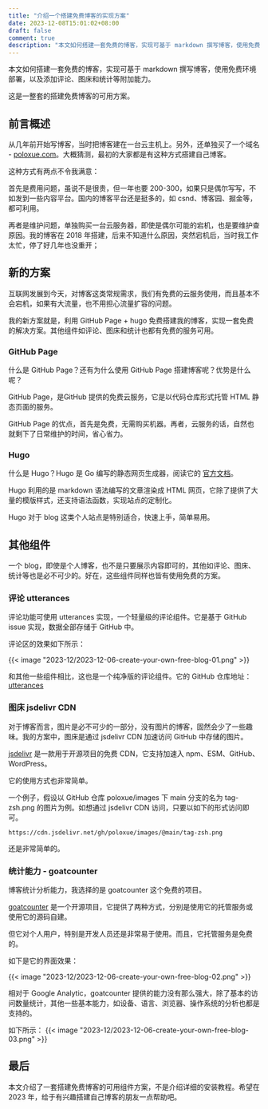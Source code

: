 ```yaml
---
title: "介绍一个搭建免费博客的实现方案"
date: 2023-12-08T15:01:02+08:00
draft: false
comment: true
description: "本文如何搭建一套免费的博客，实现可基于 markdown 撰写博客，使用免费环境部署，以及添加评论、图床和统计等附加能力。"
---
```


本文如何搭建一套免费的博客，实现可基于 markdown 撰写博客，使用免费环境部署，以及添加评论、图床和统计等附加能力。

这是一整套的搭建免费博客的可用方案。

## 前言概述

从几年前开始写博客，当时把博客建在一台云主机上。另外，还单独买了一个域名 - [poloxue.com](https://www.poloxue.com)。大概猜测，最初的大家都是有这种方式搭建自己博客。

这种方式有两点不令我满意：

首先是费用问题，虽说不是很贵，但一年也要 200-300，如果只是偶尔写写，不如发到一些内容平台。国内的博客平台还是挺多的，如 csnd、博客园、掘金等，都可利用。

再者是维护问题，单独购买一台云服务器，即使是偶尔可能的宕机，也是要维护查原因。我的博客在 2018 年搭建，后来不知道什么原因，突然宕机后，当时我工作太忙，停了好几年也没重开；

## 新的方案

互联网发展到今天，对博客这类常规需求，我们有免费的云服务使用，而且基本不会宕机，如果有大流量，也不用担心流量扩容的问题。

我的新方案就是，利用 GitHub Page + hugo 免费搭建我的博客，实现一套免费的解决方案。其他组件如评论、图床和统计也都有免费的服务可用。

### GitHub Page

什么是 GitHub Page？还有为什么使用 GitHub Page 搭建博客呢？优势是什么呢？

GitHub Page，是GitHub 提供的免费云服务，它是以代码仓库形式托管 HTML 静态页面的服务。

GitHub Page 的优点，首先是免费，无需购买机器。再者，云服务的话，自然也就剩下了日常维护的时间，省心省力。

### Hugo

什么是 Hugo？Hugo 是 Go 编写的静态网页生成器，阅读它的 [官方文档](https://gohugo.io/documentation/)。

Hugo 利用的是 markdown 语法编写的文章渲染成 HTML 网页，它除了提供了大量的模版样式，还支持语法函数，实现站点的定制化。

Hugo 对于 blog 这类个人站点是特别适合，快速上手，简单易用。

## 其他组件

一个 blog，即使是个人博客，也不是只要展示内容即可的，其他如评论、图床、统计等也是必不可少的。好在，这些组件同样也皆有使用免费的方案。

### 评论 utterances

评论功能可使用 utterances 实现，一个轻量级的评论组件。它是基于 GitHub issue 实现，数据全部存储于 GitHub 中。

评论区的效果如下所示：

{{< image "2023-12/2023-12-06-create-your-own-free-blog-01.png" >}}

和其他一些组件相比，这也是一个纯净版的评论组件。它的 GitHub 仓库地址：[utterances](https://github.com/utterance/utterances)

### 图床 jsdelivr CDN

对于博客而言，图片是必不可少的一部分，没有图片的博客，固然会少了一些趣味。我的方案中，图床是通过 jsdelivr CDN 加速访问 GitHub 中存储的图片。

[jsdelivr](https://github.com/jsdelivr/jsdelivr) 是一款用于开源项目的免费 CDN，它支持加速入 npm、ESM、GitHub、WordPress。

它的使用方式也非常简单。

一个例子，假设以 GitHub 仓库 poloxue/images 下 main 分支的名为 tag-zsh.png 的图片为例。如想通过 jsdelivr CDN 访问，只要以如下的形式访问即可。

```
https://cdn.jsdelivr.net/gh/poloxue/images/@main/tag-zsh.png
```

还是非常简单的。

### 统计能力 - goatcounter

博客统计分析能力，我选择的是 goatcounter 这个免费的项目。

[goatcounter](https://github.com/arp242/goatcounter) 是一个开源项目，它提供了两种方式，分别是使用它的托管服务或使用它的源码自建。

但它对个人用户，特别是开发人员还是非常易于使用。而且，它托管服务是免费的。

如下是它的界面效果：

{{< image "2023-12/2023-12-06-create-your-own-free-blog-02.png" >}}

相对于 Google Analytic，goatcounter 提供的能力没有那么强大，除了基本的访问数量统计，其他一些基本能力，如设备、语言、浏览器、操作系统的分析也都是支持的。

如下所示：
{{< image "2023-12/2023-12-06-create-your-own-free-blog-03.png" >}}

## 最后

本文介绍了一套搭建免费博客的可用组件方案，不是介绍详细的安装教程。希望在 2023 年，给于有兴趣搭建自己博客的朋友一点帮助吧。

